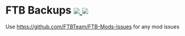 # FTB Backups [![](http://cf.way2muchnoise.eu/314904.svg)  ![](http://cf.way2muchnoise.eu/versions/314904.svg)](https://www.curseforge.com/minecraft/mc-mods/ftb-backups-forge)

Use https://github.com/FTBTeam/FTB-Mods-Issues for any mod issues
